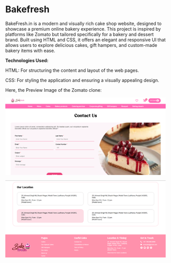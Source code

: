 # Bakefresh


BakeFresh.in is a modern and visually rich cake shop website, designed to showcase a premium online bakery experience. This project is inspired by platforms like Zomato but tailored specifically for a bakery and dessert brand. Built using HTML and CSS, it offers an elegant and responsive UI that allows users to explore delicious cakes, gift hampers, and custom-made bakery items with ease.

**Technologies Used:**

HTML: For structuring the content and layout of the web pages.

CSS: For styling the application and ensuring a visually appealing design.

Here, the Preview Image of the Zomato clone:

![Preview Image](bake1.png)


![Preview Image](bake_2.png)
